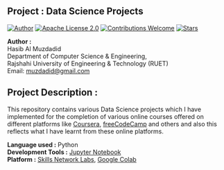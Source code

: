 ## Project : Data Science Projects
[![Author](https://img.shields.io/badge/Author-Hasib%20Al%20Muzdadid-blue)](https://github.com/HasibAlMuzdadid)
[![Apache License 2.0](https://img.shields.io/badge/License-Apache%20License%202.0-important)](https://github.com/HasibAlMuzdadid/Data-Science-Projects/blob/main/LICENSE)
[![Contributions Welcome](https://img.shields.io/badge/Contributions-Welcome-brightgreen.svg?style=flat)](https://github.com/HasibAlMuzdadid/Data-Science-Projects)
[![Stars](https://img.shields.io/github/stars/HasibAlMuzdadid/Data-Science-Projects.svg?style=social)](https://github.com/HasibAlMuzdadid/Data-Science-Projects/stargazers)


**Author :** </br>
Hasib Al Muzdadid</br>
Department of Computer Science & Engineering, </br>
Rajshahi University of Engineering & Technology (RUET) </br>
Email: muzdadid@gmail.com

## Project Description :
This repository contains various Data Science projects which I have implemented for the completion of various online courses offered on different platforms like [Coursera](https://www.coursera.org/), [freeCodeCamp](https://www.freecodecamp.org/) and others and also this reflects what I have learnt from these online platforms.

**Language used :** Python </br>
**Development Tools :** [Jupyter Notebook](https://jupyter.org/)</br>
**Platform :** [Skills Network Labs](https://labs.cognitiveclass.ai/), [Google Colab](https://colab.research.google.com/)
 
